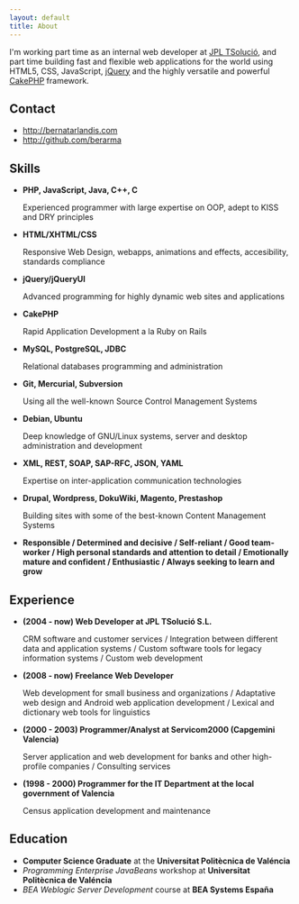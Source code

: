 ```yaml
---
layout: default
title: About
---
```

I'm working part time as an internal web developer at [JPL
TSolució](http://tsolucio.com), and part time building fast and flexible web
applications for the world using HTML5, CSS, JavaScript,
[jQuery](http://jquery.com) and the highly versatile and powerful
[CakePHP](http://cakephp.com) framework.

Contact
-------

  * <http://bernatarlandis.com>
  * <http://github.com/berarma>

Skills
------

  * __PHP, JavaScript, Java, C++, C__

    Experienced programmer with large expertise on OOP, adept to KISS and DRY principles

  * __HTML/XHTML/CSS__

    Responsive Web Design, webapps, animations and effects, accesibility, standards compliance

  * __jQuery/jQueryUI__

    Advanced programming for highly dynamic web sites and applications

  * __CakePHP__

    Rapid Application Development a la Ruby on Rails

  * __MySQL, PostgreSQL, JDBC__

    Relational databases programming and administration

  * __Git, Mercurial, Subversion__

    Using all the well-known Source Control Management Systems

  * __Debian, Ubuntu__

    Deep knowledge of GNU/Linux systems, server and desktop administration and development

  * __XML, REST, SOAP, SAP-RFC, JSON, YAML__

    Expertise on inter-application communication technologies

  * __Drupal, Wordpress, DokuWiki, Magento, Prestashop__

    Building sites with some of the best-known Content Management Systems

  * __Responsible / Determined and decisive / Self-reliant / Good team-worker /
  High personal standards and attention to detail / Emotionally mature and
  confident / Enthusiastic / Always seeking to learn and grow__

Experience
----

  * __(2004 - now) Web Developer at JPL TSolució S.L.__

    CRM software and customer services / Integration between different data and
    application systems / Custom software tools for legacy information systems
    / Custom web development

  * __(2008 - now) Freelance Web Developer__

    Web development for small business and organizations / Adaptative web
    design and Android web application development / Lexical and dictionary web
    tools for linguistics

  * __(2000 - 2003) Programmer/Analyst at Servicom2000 (Capgemini Valencia)__

    Server application and web development for banks and other high-profile companies / Consulting services

  * __(1998 - 2000) Programmer for the IT Department at the local government of Valencia__

    Census application development and maintenance

Education
---------

  * __Computer Science Graduate__ at the __Universitat Politècnica de Valéncia__
  * _Programming Enterprise JavaBeans_ workshop at __Universitat Politècnica de Valéncia__
  * _BEA Weblogic Server Development_ course at __BEA Systems España__
